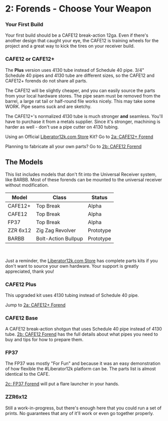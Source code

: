 # 2: Forends - Choose Your Weapon

### Your First Build

Your first build should be a CAFE12 break-action 12ga.
Even if there's another design that caught your eye, the CAFE12 is training
wheels for the project and a great way to kick the tires on your receiver build.

### CAFE12 or CAFE12+
The **Plus** version uses 4130 tube instead of Schedule 40 pipe.
3/4" Schedule 40 pipes and 4130 tube are different sizes, so the
CAFE12 and CAFE12+ forends do not share all parts.

The CAFE12 will be slightly cheaper, and you can easily source the parts from
your local hardware stores.
The pipe seam must be removed from the barrel, a large rat tail or half-round
file works nicely. This may take some WORK. Pipe seams suck and are sketchy.

The CAFE12+'s normalized 4130 tube is much stronger **and** seamless.
You'll have to purchase it from a metals supplier. Since it's stronger,
machining is harder as well - don't use a pipe cutter on 4130 tubing.

Using an Official [Liberator12k.com Store](https://liberator12k.com/store/) Kit?
Go to [2a: CAFE12+ Forend](TopBreak_CAFE12+.md)

Planning to fabricate all your own parts?
Go to [2b: CAFE12 Forend](TopBreak_CAFE12.md)

## The Models
This list includes models that don't fit into the Universal Receiver system,
like BARBB.
Most of these forends can be mounted to the universal receiver without
modification.

| Model    | Class               | Status    |
|----------|-------------------- |-----------|
| CAFE12+  | Top Break           | Alpha     |
| CAFE12   | Top Break           | Alpha     |
| FP37     | Top Break           | Alpha     |
| ZZR 6x12 | Zig Zag Revolver    | Prototype |
| BARBB    | Bolt-Action Bullpup | Prototype |
<br/>

Just a reminder, the [Liberator12k.com Store](https://liberator12k.com/store/)
has complete parts kits if you don't want to source your own hardware.
Your support is greatly appreciated, thank you!

### CAFE12 Plus
This upgraded kit uses 4130 tubing instead of Schedule 40 pipe.

Jump to [2a: CAFE12+ Forend](TopBreak_CAFE12+.md)

### CAFE12 Base
A CAFE12 break-action shotgun that uses Schedule 40 pipe instead of 4130 tube.
[2b: CAFE12 Forend](TopBreak_CAFE12.md) has the full details
about what pipes you need to buy and tips for how to prepare them.

### FP37
The FP37 was mostly "For Fun" and because it was an easy demonstration of how
flexible the \#Liberator12k platform can be. The parts list is almost identical
to the CAFE.

[2c: FP37 Forend](TopBreak_FP37.md) will put a flare launcher
in your hands.

### ZZR6x12
Still a work-in-progress, but there's enough here that you could run a set of
prints. No guarantees that any of it'll work or even go together properly.
